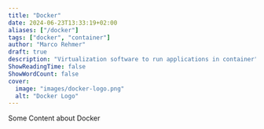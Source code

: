 ```yaml
---
title: "Docker"
date: 2024-06-23T13:33:19+02:00
aliases: ["/docker"]
tags: ["docker", "container"]
author: "Marco Rehmer"
draft: true
description: "Virtualization software to run applications in container"
ShowReadingTime: false
ShowWordCount: false
cover:
  image: "images/docker-logo.png"
  alt: "Docker Logo"
---
```


Some Content about Docker

